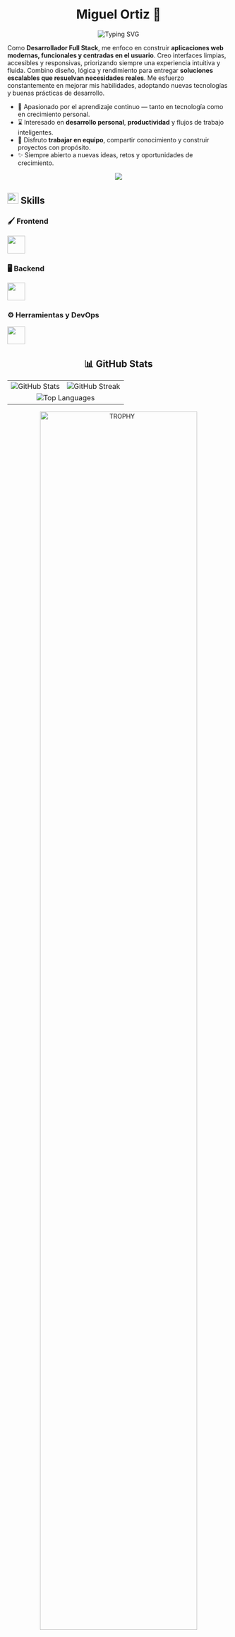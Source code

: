 <h1 align="center">Miguel Ortiz 👋</h1>

<p align="center">
  <img src="https://readme-typing-svg.herokuapp.com?font=Fira+Code&size=25&pause=1000&color=00F7FF&center=true&vCenter=true&width=500&height=70&lines=Desarrollador+Full+Stack" alt="Typing SVG" />
</p>

<p>
  Como <strong>Desarrollador Full Stack</strong>, me enfoco en construir <strong>aplicaciones web modernas, funcionales y centradas en el usuario</strong>. Creo interfaces limpias, accesibles y responsivas, priorizando siempre una experiencia intuitiva y fluida.
  Combino diseño, lógica y rendimiento para entregar <strong>soluciones escalables que resuelvan necesidades reales</strong>.
  Me esfuerzo constantemente en mejorar mis habilidades, adoptando nuevas tecnologías y buenas prácticas de desarrollo.
</p>

<ul>
  <li>🌱 Apasionado por el aprendizaje continuo — tanto en tecnología como en crecimiento personal.</li>
  <li>⌛ Interesado en <strong>desarrollo personal</strong>, <strong>productividad</strong> y flujos de trabajo inteligentes.</li>
  <li>🤝 Disfruto <strong>trabajar en equipo</strong>, compartir conocimiento y construir proyectos con propósito.</li>
  <li>✨ Siempre abierto a nuevas ideas, retos y oportunidades de crecimiento.</li>
</ul>

<p align="center">
  <img src="https://user-images.githubusercontent.com/73097560/115834477-dbab4500-a447-11eb-908a-139a6edaec5c.gif" />
</p>

<h2>
  <img src="https://media2.giphy.com/media/QssGEmpkyEOhBCb7e1/giphy.gif" width="25">
  <b>Skills</b>
</h2>

<h3>🖌️ Frontend</h3>
<div align="left">
  <img src="https://skillicons.dev/icons?i=html,css,tailwind,js,ts,react,nextjs,astro,figma" height="40" />
</div>

<h3>🖥️ Backend</h3>
<div align="left">
  <img src="https://skillicons.dev/icons?i=nodejs,express,nestjs,postgres,sqlite,firebase" height="40" />
</div>

<h3>⚙️ Herramientas y DevOps</h3>
<div align="left">
  <img src="https://skillicons.dev/icons?i=git,github,vscode,linux,md,powershell,bash,docker,cloudflare,vercel,gcp,vite" height="40" />
</div>

<!-- Stats & Trophy -->
<h2 align="center">📊 GitHub Stats</h2>
<table align="center">
  <tr>
    <td>
      <img src="https://github-readme-stats.vercel.app/api?username=miguelortiz-code&show_icons=true&theme=radical&hide_border=true" alt="GitHub Stats" />
    </td>
    <td>
      <img src="https://github-readme-streak-stats.herokuapp.com?user=miguelortiz-code&theme=radical&hide_border=true" alt="GitHub Streak" />
    </td>
  </tr>
  <tr>
    <td colspan="2" align="center">
      <img src="https://github-readme-stats.vercel.app/api/top-langs/?username=miguelortiz-code&layout=compact&theme=radical&hide_border=true" alt="Top Languages" />
    </td>
  </tr>
</table>

<div align="center">
  <img width="84%" src="https://github-profile-trophy.vercel.app/?username=miguelortiz-code&theme=radical&row=1&column=7&margin-h=15&margin-w=5&no-bg=true" alt="TROPHY" />
</div>

<p align="center">
  <img src="https://user-images.githubusercontent.com/73097560/115834477-dbab4500-a447-11eb-908a-139a6edaec5c.gif" />
</p>
<!-- 🧩 Proyectos Destacados -->
<h2>🧩 Proyectos Destacados</h2>

<h3>MiPortafolio.dev</h3>
<img src="https://via.placeholder.com/600x300.png?text=MiPortafolio.dev" alt="Mi Portafolio" width="100%" />
<p>Sitio web personal desarrollado con Astro y TailwindCSS.<br>
<a href="https://miportafolio.dev" target="_blank">🔗 Ver proyecto</a></p>

<hr>

<h3>🏡 Bienes Raíces</h3>
<p>Aplicación web para publicar, buscar y gestionar propiedades.</p>
<img src="https://raw.githubusercontent.com/miguelortiz-code/bienes-raices/main/docs/hero.png" alt="Bienes Raíces" width="100%" />
<p>
  📂 <a href="https://github.com/miguelortiz-code/bienes-raices">Ver Repositorio</a> &nbsp;&nbsp;
  🌐 <a href="https://miguelortiz-code.github.io/bienes-raices/">Ver proyecto</a>
</p>

<hr>

<h3>📝 Blog Técnico</h3>
<img src="https://via.placeholder.com/600x300.png?text=Blog+Miguel" alt="Blog Técnico" width="100%" />
<p>Plataforma de artículos desarrollada con Next.js y Markdown.<br>
<a href="https://blogmiguel.dev" target="_blank">🔗 Ver proyecto</a></p>

<!-- 📌 Estado actual -->
<h2>📌 Estado actual</h2>
<p>🚀 Actualmente disponible para nuevas oportunidades laborales o colaboraciones freelance.</p>
<p>💼 Abierto a trabajar en proyectos que aporten valor real a los usuarios, con foco en tecnología, educación o impacto social.</p>

<!-- 🎯 Intereses -->
<h2>🎯 Intereses</h2>
<ul>
  <li>UI/UX design y prototipado en Figma</li>
  <li>Productividad, hábitos y herramientas digitales</li>
  <li>Minimalismo aplicado al desarrollo y diseño</li>
  <li>Crear contenido educativo sobre desarrollo web</li>
  <li>Explorar tecnologías como Astro, Svelte y Deno</li>
</ul>

<!-- 📬 Contacto -->
<h2>📬 Contacto</h2>
<p align="left">
  <a href="https://www.linkedin.com/in/miguelortizcode/" target="_blank"><img src="https://user-images.githubusercontent.com/88904952/234979284-68c11d7f-1acc-4f0c-ac78-044e1037d7b0.png" alt="LinkedIn" height="50" width="50" /></a>
  <a href="https://www.instagram.com/nishant.jangir.1010/" target="_blank"><img src="https://user-images.githubusercontent.com/88904952/234981169-2dd1e58f-4b7e-468c-8213-034ba62156c3.png" alt="Instagram" height="50" width="50" /></a>
  <a href="https://discordapp.com/users/957722095381540874" target="_blank"><img src="https://user-images.githubusercontent.com/88904952/234982627-019fd336-6248-453c-9b05-97c13fd1d207.png" alt="Discord" height="50" width="50" /></a>
  <a href="https://wa.me/573002988345" target="_blank"><img src="https://cdn-icons-png.flaticon.com/512/2673/2673860.png" alt="WhatsApp" height="60" width="60" /></a>
  <a href="https://tusitioweb.com" target="_blank"><img src="https://images.iconscout.com/3d/free/512/chrome-11210381-8973415.png" alt="Sitio Web" height="50" width="50" /></a>
  <a href="mailto:tuemail@gmail.com" target="_blank"><img src="https://cdn-icons-png.flaticon.com/512/5968/5968534.png" alt="Gmail" height="50" width="50" /></a>
</p>
